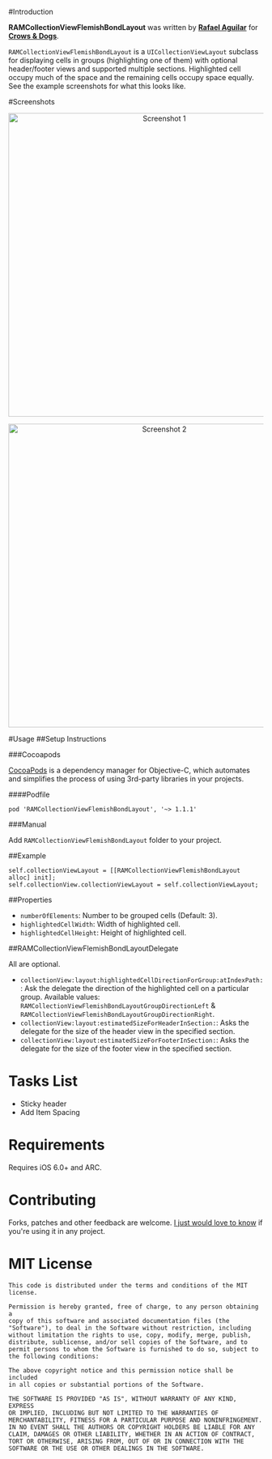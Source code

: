 #Introduction

**RAMCollectionViewFlemishBondLayout** was written by **[Rafael Aguilar](https://twitter.com/rais38)** for **[Crows & Dogs](http://www.crowsanddogs.com)**.

`RAMCollectionViewFlemishBondLayout` is a `UICollectionViewLayout` subclass for displaying cells in groups (highlighting one of them) with optional header/footer views and supported multiple sections. Highlighted cell occupy much of the space and the remaining cells occupy space equally. See the example screenshots for what this looks like.

#Screenshots

<p align="center" >
  <img src="https://raw.github.com/TopicSo/RAMCollectionViewFlemishBondLayout/master/Screenshots/screenshot1.png" alt="Screenshot 1" title="Screenshot 1" height="600">
</p>
<p align="center" >
  <img src="https://raw.github.com/TopicSo/RAMCollectionViewFlemishBondLayout/master/Screenshots/screenshot2.png" alt="Screenshot 2" title="Screenshot 2" height="600">
</p>

#Usage
##Setup Instructions

###Cocoapods

[CocoaPods](http://cocoapods.org) is a dependency manager for Objective-C, which automates and simplifies the process of using 3rd-party libraries in your projects.

####Podfile

	pod 'RAMCollectionViewFlemishBondLayout', '~> 1.1.1'

###Manual

Add `RAMCollectionViewFlemishBondLayout` folder to your project.

##Example

	self.collectionViewLayout = [[RAMCollectionViewFlemishBondLayout alloc] init];
    self.collectionView.collectionViewLayout = self.collectionViewLayout;

##Properties

* `numberOfElements`: Number to be grouped cells (Default: 3).
* `highlightedCellWidth`: Width of highlighted cell.
* `highlightedCellHeight`: Height of highlighted cell.

##RAMCollectionViewFlemishBondLayoutDelegate

All are optional.

* `collectionView:layout:highlightedCellDirectionForGroup:atIndexPath:`: Ask the delegate the direction of the highlighted cell on a particular group. Available values: `RAMCollectionViewFlemishBondLayoutGroupDirectionLeft` & `RAMCollectionViewFlemishBondLayoutGroupDirectionRight`.
* `collectionView:layout:estimatedSizeForHeaderInSection:`: Asks the delegate for the size of the header view in the specified section.
* `collectionView:layout:estimatedSizeForFooterInSection:`: Asks the delegate for the size of the footer view in the specified section.

# Tasks List
* Sticky header
* Add Item Spacing

# Requirements

Requires iOS 6.0+ and ARC.

# Contributing

Forks, patches and other feedback are welcome. [I just would love to know](mailto:rais38@gmail.com) if you're using it in any project.

# MIT License

    This code is distributed under the terms and conditions of the MIT license.

    Permission is hereby granted, free of charge, to any person obtaining a
    copy of this software and associated documentation files (the
    "Software"), to deal in the Software without restriction, including
    without limitation the rights to use, copy, modify, merge, publish,
    distribute, sublicense, and/or sell copies of the Software, and to
    permit persons to whom the Software is furnished to do so, subject to
    the following conditions:

    The above copyright notice and this permission notice shall be included
    in all copies or substantial portions of the Software.

    THE SOFTWARE IS PROVIDED "AS IS", WITHOUT WARRANTY OF ANY KIND, EXPRESS
    OR IMPLIED, INCLUDING BUT NOT LIMITED TO THE WARRANTIES OF
    MERCHANTABILITY, FITNESS FOR A PARTICULAR PURPOSE AND NONINFRINGEMENT.
    IN NO EVENT SHALL THE AUTHORS OR COPYRIGHT HOLDERS BE LIABLE FOR ANY
    CLAIM, DAMAGES OR OTHER LIABILITY, WHETHER IN AN ACTION OF CONTRACT,
    TORT OR OTHERWISE, ARISING FROM, OUT OF OR IN CONNECTION WITH THE
    SOFTWARE OR THE USE OR OTHER DEALINGS IN THE SOFTWARE.
